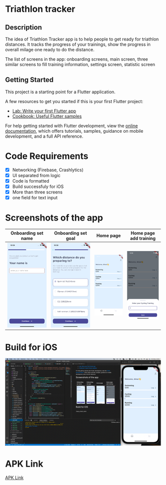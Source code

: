 # Triathlon tracker

## Description

The idea of Triathlon Tracker app is to help people to get ready for triathlon distances. It tracks the progress of your trainings, show the progress in overall milage one ready to do the distance.

The list of screens in the app: onboarding screens, main screen, three similar screens to fill training information, settings screen, statistic screen

## Getting Started

This project is a starting point for a Flutter application.

A few resources to get you started if this is your first Flutter project:

- [Lab: Write your first Flutter app](https://docs.flutter.dev/get-started/codelab)
- [Cookbook: Useful Flutter samples](https://docs.flutter.dev/cookbook)

For help getting started with Flutter development, view the
[online documentation](https://docs.flutter.dev/), which offers tutorials,
samples, guidance on mobile development, and a full API reference.

# Code Requirements

- [x] Networking (Firebase, Crashlytics)
- [x] UI separated from logic
- [x] Code is formatted
- [x] Build successfuly for iOS
- [x] More than three screens
- [x] one field for text input

# Screenshots of the app

| Onboarding set name | Onboarding set goal | Home page | Home page add training |
| ------------- | ------------- | ------------- | ------------- 
| ![app](/readme_assetes/app.png) | ![app](/readme_assetes/app1.png) | ![app](/readme_assetes/app2.png) | ![app](/readme_assetes/app3.png) |

# Build for iOS

![app](/readme_assetes/app_ios.png)

# APK Link

[APK Link](https://drive.google.com/file/d/1PLXeZCBQ6uiOvoB0TAF8xEozSfgPIf5H/view)